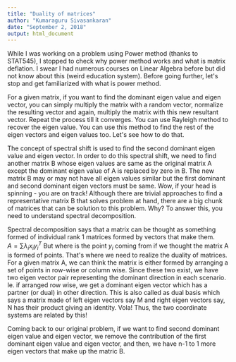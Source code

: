 ```yaml
---
title: "Duality of matrices"
author: "Kumaraguru Sivasankaran"
date: "September 2, 2018"
output: html_document
---
```



While I was working on a problem using Power method (thanks to STAT545), I stopped to check why power method works and what is matrix deflation. I swear I had numerous courses on Linear Algebra before but did not know about this (weird education system). Before going further, let's stop and get familiarized with what is power method.

For a given matrix, if you want to find the dominant eigen value and eigen vector, you can simply multiply the matrix with a random vector, normalize the resulting vector and again, multiply the matrix with this new resultant vector. Repeat the process till it converges. You can use Rayleigh method to recover the eigen value. You can use this method to find the rest of the eigen vectors and eigen values too. Let's see how to do that.

The concept of spectral shift is used to find the second dominant eigen value and eigen vector. In order to do this spectral shift, we need to find another matrix B whose eigen values are same as the original matrix A except the dominant eigen value of A is replaced by zero in B. The new matrix B may or may not have all eigen values similar but the first dominant and second dominant eigen vectors must be same. Wow, if your head is spinning - you are on track! Although there are trivial approaches to find a representative matrix B that solves problem at hand, there are a big chunk of matrices that can be solution to this problem. Why? To answer this, you need to understand spectral decomposition. 

Spectral decomposition says that a matrix can be thought as something formed of individual rank 1 matrices formed by vectors that make them.  
$A=\sum \lambda_i x_i y_i^T$ But where is the point $y_i$ coming from if we thought the matrix A is formed of points. That's where we need to realize the duality of matrices. For a given matrix A, we can think the matrix is either formed by arranging a set of points in row-wise or column wise. Since these two exist, we have two eigen vector pair representing the dominant direction in each scenario. Ie. if arranged row wise, we get a dominant eigen vector which has a partner (or dual) in other direction. This is also called as dual basis which says a matrix made of left eigen vectors say M and right eigen vectors say, N has their product giving an identity. Vola! Thus, the two coordinate systems are related by this!

Coming back to our original problem, if we want to find second dominant eigen value and eigen vector, we remove the contribution of the first dominant eigen value and eigen vector, and then, we have n-1 to 1 more eigen vectors that make up the matric B. 
